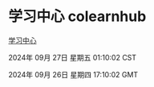 # 学习中心 colearnhub
[学习中心](http://219.139.198.207:56308/colearnhub/)

2024年 09月 27日 星期五 01:10:02 CST

2024年 09月 26日 星期四 17:10:02 GMT
